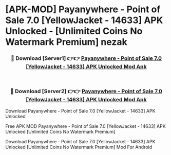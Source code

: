 # [APK-MOD] Payanywhere - Point of Sale 7.0 [YellowJacket - 14633] APK Unlocked - [Unlimited Coins No Watermark Premium] nezak



<div align="center">
<h3>🔴 Download [Server1] 👉👉 <a href="https://momento.my/?title=Payanywhere_-_Point_of_Sale_7.0_[YellowJacket_-_14633]_APK_Unlocked">Payanywhere - Point of Sale 7.0 [YellowJacket - 14633] APK Unlocked Mod Apk</a></h3><br>

<h3>🔴 Download [Server2] 👉👉 <a href="https://momento.my/?title=Payanywhere_-_Point_of_Sale_7.0_[YellowJacket_-_14633]_APK_Unlocked">Payanywhere - Point of Sale 7.0 [YellowJacket - 14633] APK Unlocked Mod Apk</a></h3>
</div>



Download Payanywhere - Point of Sale 7.0 [YellowJacket - 14633] APK Unlocked 

Free APK MOD Payanywhere - Point of Sale 7.0 [YellowJacket - 14633] APK Unlocked [Unlimited Coins No Watermark Premium]

Download Payanywhere - Point of Sale 7.0 [YellowJacket - 14633] APK Unlocked [Unlimited Coins No Watermark Premium] Mod For Android
